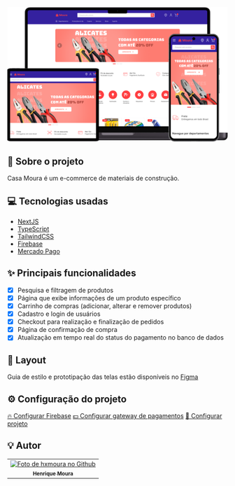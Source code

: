 <div align="center">
    <img src="imgs/banner.png"/>
</div>

## 📝 Sobre o projeto
Casa Moura é um e-commerce de materiais de construção.

## 💻 Tecnologias usadas
- [NextJS](https://nextjs.org)
- [TypeScript](https://www.typescriptlang.org)
- [TailwindCSS](https://tailwindcss.com)
- [Firebase](https://firebase.google.com/products/firestore)
- [Mercado Pago](https://www.mercadopago.com.br)

## ✨ Principais funcionalidades
- [x] Pesquisa e filtragem de produtos
- [x] Página que exibe informações de um produto específico
- [x] Carrinho de compras (adicionar, alterar e remover produtos)
- [x] Cadastro e login de usuários
- [x] Checkout para realização e finalização de pedidos
- [x] Página de confirmação de compra
- [x] Atualização em tempo real do status do pagamento no banco de dados

## 🎨 Layout
Guia de estilo e prototipação das telas estão disponíveis no [Figma](https://www.figma.com/design/VfI83my6VZsLKM4GZJkBhO/Casa-Moura)

## ⚙️ Configuração do projeto
[🔥 Configurar Firebase](settingsFirebase.md)
[💵 Configurar gateway de pagamentos](settingsProject.md)
[🚀 Configurar projeto](settingsProject.md)

## 💡 Autor
<table>
  <tr>
    <td align="center">
      <a href="https://github.com/hxmoura">
        <img src="https://avatars.githubusercontent.com/u/83625190?s=400&u=c14272b53a723916acf0b19f251a97e5e50eb93d&v=4" width="100px;" alt="Foto de hxmoura no Github"/><br>
        <sub>
          <b>Henrique Moura</b>
        </sub>
      </a>
    </td>
  </tr>
</table>